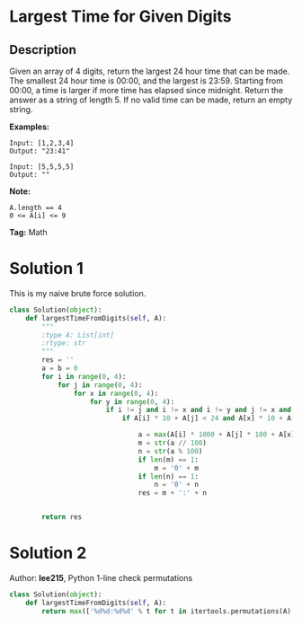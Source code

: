 # Largest Time for Given Digits

## Description

Given an array of 4 digits, return the largest 24 hour time that can be made.
The smallest 24 hour time is 00:00, and the largest is 23:59.  Starting from 00:00, a time is larger if more time has elapsed since midnight.
Return the answer as a string of length 5.  If no valid time can be made, return an empty string.

**Examples:**

```
Input: [1,2,3,4]
Output: "23:41"
```
```
Input: [5,5,5,5]
Output: ""
```

**Note:**
```
A.length == 4
0 <= A[i] <= 9
```

**Tag:** Math

# Solution 1
This is my naive brute force solution.
```python
class Solution(object):
    def largestTimeFromDigits(self, A):
        """
        :type A: List[int]
        :rtype: str
        """
        res = ''
        a = b = 0
        for i in range(0, 4):
            for j in range(0, 4):
                for x in range(0, 4):
                    for y in range(0, 4):
                        if i != j and i != x and i != y and j != x and j != y and x != y:
                            if A[i] * 10 + A[j] < 24 and A[x] * 10 + A[y] < 60:

                                a = max(A[i] * 1000 + A[j] * 100 + A[x] * 10 + A[y], 0, a)
                                m = str(a // 100)
                                n = str(a % 100)
                                if len(m) == 1:
                                    m = '0' + m
                                if len(n) == 1:
                                    n = '0' + n
                                res = m + ':' + n


        return res
```

# Solution 2
Author: **lee215**, Python 1-line check permutations
```python
class Solution(object):
    def largestTimeFromDigits(self, A):
        return max(['%d%d:%d%d' % t for t in itertools.permutations(A) if t[:2] < (2, 4) and t[2] < 6] or [''])
```
